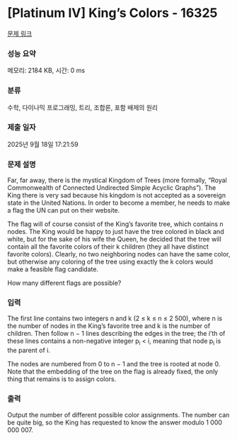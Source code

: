 # [Platinum IV] King’s Colors - 16325 

[문제 링크](https://www.acmicpc.net/problem/16325) 

### 성능 요약

메모리: 2184 KB, 시간: 0 ms

### 분류

수학, 다이나믹 프로그래밍, 트리, 조합론, 포함 배제의 원리

### 제출 일자

2025년 9월 18일 17:21:59

### 문제 설명

<p>Far, far away, there is the mystical Kingdom of Trees (more formally, “Royal Commonwealth of Connected Undirected Simple Acyclic Graphs”). The King there is very sad because his kingdom is not accepted as a sovereign state in the United Nations. In order to become a member, he needs to make a flag the UN can put on their website.</p>

<p>The flag will of course consist of the King’s favorite tree, which contains n nodes. The King would be happy to just have the tree colored in black and white, but for the sake of his wife the Queen, he decided that the tree will contain all the favorite colors of their k children (they all have distinct favorite colors). Clearly, no two neighboring nodes can have the same color, but otherwise any coloring of the tree using exactly the k colors would make a feasible flag candidate.</p>

<p>How many different flags are possible?</p>

### 입력 

 <p>The first line contains two integers n and k (2 ≤ k ≤ n ≤ 2 500), where n is the number of nodes in the King’s favorite tree and k is the number of children. Then follow n − 1 lines describing the edges in the tree; the i’th of these lines contains a non-negative integer p<sub>i</sub> < i, meaning that node p<sub>i</sub> is the parent of i.</p>

<p>The nodes are numbered from 0 to n − 1 and the tree is rooted at node 0. Note that the embedding of the tree on the flag is already fixed, the only thing that remains is to assign colors.</p>

### 출력 

 <p>Output the number of different possible color assignments. The number can be quite big, so the King has requested to know the answer modulo 1 000 000 007.</p>

